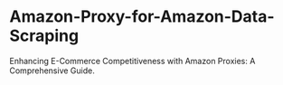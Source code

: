# Amazon-Proxy-for-Amazon-Data-Scraping
Enhancing E-Commerce Competitiveness with Amazon Proxies: A Comprehensive Guide.
